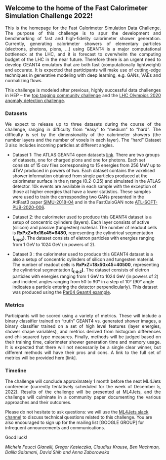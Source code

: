 ## Welcome to the home of the Fast Calorimeter Simulation Challenge 2022!

<!-- ![img](Banner_grey.jpg) -->

<p style='text-align: justify;'>
This is the homepage for the Fast Calorimeter Simulation Data Challenge. The purpose of this challenge is to spur the development and benchmarking of fast and high-fidelity calorimeter shower generation. Currently, generating calorimeter showers of elementary particles (electrons, photons, pions, ...) using GEANT4 is a major computational bottleneck at the LHC, and it is forecast to overwhelm the computing budget of the LHC in the near future. Therefore there is an urgent need to develop GEANT4 emulators that are both fast (computationally lightweight) and accurate. It is expected that participants will make use of cutting-edge techniques in generative modeling with deep learning, e.g. GANs, VAEs and normalizing flows. 
</p>

<p style='text-align: justify;'>
This challenge is modeled after previous, highly successful data challenges in HEP &ndash; the <a href='https://arxiv.org/abs/1902.09914'>top tagging community challenge</a> and the <a href='https://arxiv.org/abs/2101.08320'>LHC Olympics 2020 anomaly detection challenge</a>. 
</p>

### Datasets

<p style='text-align: justify;'>
We expect to release up to three datasets during the course of the challenge, ranging in difficulty from <q>easy</q> to <q>medium</q> to <q>hard</q>. The difficulty is set by the dimensionality of the calorimeter showers (the number layers and the number of voxels in each layer). The <q>hard</q> Dataset 3 also includes incoming particles at different angles.
</p>

- Dataset 1: The ATLAS GEANT4 open datasets [link](http://opendata-qa.cern.ch/record/15012). There are two groups of datasets, one for charged pions and one for photons. Each set consists of 15 csv files corresponsing to 15 energies from 256 MeV up to 4TeV produced in powers of two. Each dataset contains the voxelised shower information obtained from single particles  produced at the calorimeter surface in the η range (0.2-0.25) and simulated in the ATLAS detector. 10k events are available in each sample with the exception of those at higher energies that have a lower statistics. These samples were used to train the corresponding two GANs presented in the AtlFast3 paper [SIMU-2018-04](https://atlas.web.cern.ch/Atlas/GROUPS/PHYSICS/PAPERS/SIMU-2018-04/) and in the FastCaloGAN note [ATL-SOFT-PUB-2020-006](https://atlas.web.cern.ch/Atlas/GROUPS/PHYSICS/PUBNOTES/ATL-SOFT-PUB-2020-006/).

- Dataset 2: the calorimeter used to produce this GEANT4 dataset is a setup of concentric cylinders (layers). Each layer consists of active (silicon) and passive (tungesten) material. The number of readout cells is **RxPxZ=9x16x45=6480**, representing the cylindrical segmentation **(<sub>r;</sub><sub>&phi;</sub><sub>;z</sub>)**. The dataset consists of eletron particles with energies ranging from 1 GeV to 1024 GeV (in powers of 2). 

- Dataset 3 : the calorimeter used to produce this GEANT4 dataset is a also a setup of concentric cylinders of silicon and tungesten material. The number of readout cells is **RxPxZ=18x50x45=40500**, representing the cylindrical segmentation **(<sub>r;</sub><sub>&phi;</sub><sub>;z</sub>)**. The dataset consists of eletron particles with energies ranging from 1 GeV to 1024 GeV (in powers of 2) and incident angles ranging from 50 to 90&deg; in a step of 10&deg; (90&deg; angle indicates a particle entering the detector perpendicularly). This dataset was produced using the [Par04 Geant4 example](https://gitlab.cern.ch/geant4/geant4/-/tree/master/examples/extended/parameterisations/Par04).


### Metrics

<p style='text-align: justify;'>
Participants will be scored using a variety of metrics. These will include a binary classifier trained on <q>truth</q> GEANT4 vs. generated shower images, a binary classifier trained on a set of high level features (layer energies, shower shape variables), and metrics derived from histogram differences and chi-squared type measures. Finally, methods will be judged based on their training time, calorimeter shower generation time and memory usage. It is expected that there will not necessarily be a single clear winner, but different methods will have their pros and cons. A link to the full set of metrics will be provided here [link]. 
</p>

### Timeline

<p style='text-align: justify;'>
The challenge will conclude approximately 1 month before the next ML4Jets conference (currently tentatively scheduled for the week of December 5, 2022). Results of the challenge will be presented at ML4Jets, and the challenge will culminate in a community paper documenting the various approaches and their outcomes. 
</p>

Please do not hesitate to ask questions: we will use the [ML4Jets slack channel](https://join.slack.com/t/ml4jets/shared_invite/enQtNDc4MjAzODE0NDIyLTU0MGIxNmZlY2E4MzY2YzEwNGI2MGI5MzJmMzEwODVjYWY4MDFhMzcyODYyMDViZTY4MTg2MWM2N2Y1YjBhOWM) to discuss technical questions related to this challenge. You are also encouraged to sign up for the mailing list [GOOGLE GROUP]
for infrequent announcements and communications.

Good luck!

_Michele Faucci Gianelli, Gregor Kasieczka, Claudius Krause, Ben Nachman, Dalila Salamani, David Shih and Anna Zaborowska_



<!---

You can use the [editor on GitHub](https://github.com/LHC-Olympics-2020/homepage/edit/master/README.md) to maintain and preview the content for your website in Markdown files.

Whenever you commit to this repository, GitHub Pages will run [Jekyll](https://jekyllrb.com/) to rebuild the pages in your site, from the content in your Markdown files.

### Markdown

Markdown is a lightweight and easy-to-use syntax for styling your writing. It includes conventions for

```markdown
Syntax highlighted code block

# Header 1
## Header 2
### Header 3

- Bulleted
- List

1. Numbered
2. List

**Bold** and _Italic_ and `Code` text

[Link](url) and ![Image](src)
```

For more details see [GitHub Flavored Markdown](https://guides.github.com/features/mastering-markdown/).

### Jekyll Themes

Your Pages site will use the layout and styles from the Jekyll theme you have selected in your [repository settings](https://github.com/LHC-Olympics-2020/homepage/settings). The name of this theme is saved in the Jekyll `_config.yml` configuration file.

--->
